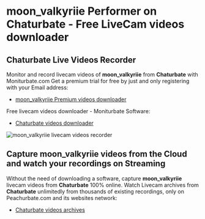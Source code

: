 # moon_valkyriie Performer on Chaturbate - Free LiveCam videos downloader

## Chaturbate Live Videos Recorder

Monitor and record livecam videos of **moon_valkyriie** from **Chaturbate** with Moniturbate.com
Get a premium trial for free by just and only registering with your Email address:
* [moon_valkyriie Premium videos downloader](https://moniturbate.com/request-demo-licence-key.html)

Free livecam videos downloader - Moniturbate Software:
* [Chaturbate videos downloader](https://moniturbate.com/moniturbate-download-software.html)

![moon_valkyriie livecam videos recorder](https://peachurnet.com/templates/moniturbate-software.png)


## Capture moon_valkyriie videos from the Cloud and watch your recordings on Streaming

Without the need of downloading a software, capture **moon_valkyriie** livecam videos from **Chaturbate** 100% online.
Watch Livecam archives from **Chaturbate** unlimitedly from thousands of existing recordings, only on Peachurbate.com and its websites network:
* [Chaturbate videos archives](https://peachurnet.com/)